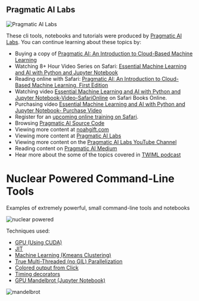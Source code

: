 ## Pragmatic AI Labs
![Pragmatic AI Labs](https://paiml.com/images/logo_with_slogan_white_background.png)

These cli tools, notebooks and tutorials were produced by [Pragmatic AI Labs](https://paiml.com/).  You can continue learning about these topics by:

*   Buying a copy of [Pragmatic AI: An Introduction to Cloud-Based Machine Learning](http://www.informit.com/store/pragmatic-ai-an-introduction-to-cloud-based-machine-9780134863863)
*   Watching 8+ Hour Video Series on Safari: [Essential Machine Learning and AI with Python and Jupyter Notebook](https://www.safaribooksonline.com/videos/essential-machine-learning/9780135261118)
*   Reading online with Safari:  [Pragmatic AI: An Introduction to Cloud-Based Machine Learning, First Edition](https://www.safaribooksonline.com/library/view/pragmatic-ai-an/9780134863924/)
*  Watching video [Essential Machine Learning and AI with Python and Jupyter Notebook-Video-SafariOnline](https://www.safaribooksonline.com/videos/essential-machine-learning/9780135261118) on Safari Books Online.
* Purchasing video [Essential Machine Learning and AI with Python and Jupyter Notebook- Purchase Video](http://www.informit.com/store/essential-machine-learning-and-ai-with-python-and-jupyter-9780135261095)
*   Register for an [upcoming online training on Safari](https://www.safaribooksonline.com/search/?query=noah%20gift).
*   Browsing [Pragmatic AI Source Code](https://github.com/noahgift/pragmaticai)
*   Viewing more content at [noahgift.com](https://noahgift.com/)
*   Viewing more content at [Pragmatic AI Labs](https://paiml.com/)
*   Viewing more content on the [Pragmatic AI Labs YouTube Channel](https://www.youtube.com/channel/UCNDfiL0D1LUeKWAkRE1xO5Q)
*   Reading content on [Pragmatic AI Medium](https://medium.com/pragmatic-ai-labs)
*   Hear more about the some of the topics covered in [TWIML podcast](https://twimlai.com/twiml-talk-158-growth-hacking-sports-w-machine-learning-with-noah-gift/)

# Nuclear Powered Command-Line Tools

Examples of extremely powerful, small command-line tools and notebooks

![nuclear powered](https://user-images.githubusercontent.com/58792/47737559-6c658900-dc2e-11e8-85fc-56ad0c9bf2d6.jpg)

Techniques used:

* [GPU (Using CUDA)](https://github.com/noahgift/nuclear_powered_command_line_tools/blob/master/nuclearcli.py#L136)
* [JIT](https://github.com/noahgift/nuclear_powered_command_line_tools/blob/master/nuclearcli.py#L159)
* [Machine Learning (Kmeans Clustering)](https://github.com/noahgift/nuclear_powered_command_line_tools/blob/master/nuclearcli.py#L170)
* [True Multi-Threaded (no GIL) Parallelization](https://github.com/noahgift/nuclear_powered_command_line_tools/blob/master/nuclearcli.py#L123)
* [Colored output from Click](https://github.com/noahgift/nuclear_powered_command_line_tools/blob/master/nuclearcli.py#L164)
* [Timing decorators](https://github.com/noahgift/nuclear_powered_command_line_tools/blob/master/nuclearcli.py#L29)
* [GPU Mandelbrot (Jupyter Notebook)](https://github.com/noahgift/nuclear_powered_command_line_tools/blob/master/notebooks/numba-cuda.ipynb)


![mandelbrot](https://user-images.githubusercontent.com/58792/47740395-f31d6480-dc34-11e8-9695-756bdb68d3ab.png)


